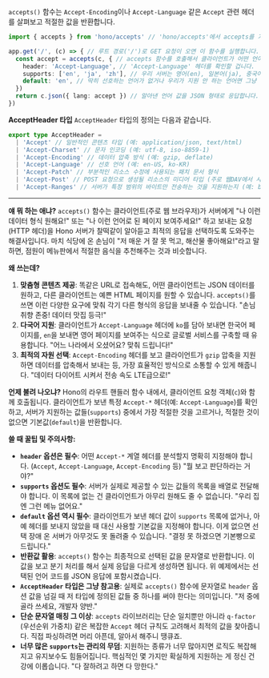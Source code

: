 `accepts()` 함수는 `Accept-Encoding`이나 `Accept-Language` 같은 `Accept` 관련 헤더를 살펴보고 적절한 값을 반환합니다.

```typescript
import { accepts } from 'hono/accepts' // 'hono/accepts'에서 accepts를 가져옵니다.

app.get('/', (c) => { // 루트 경로('/')로 GET 요청이 오면 이 함수를 실행합니다.
  const accept = accepts(c, { // accepts 함수를 호출해서 클라이언트가 어떤 언어를 선호하는지 알아냅니다.
    header: 'Accept-Language', // 'Accept-Language' 헤더를 확인할 겁니다.
    supports: ['en', 'ja', 'zh'], // 우리 서버는 영어(en), 일본어(ja), 중국어(zh)를 지원합니다.
    default: 'en', // 딱히 선호하는 언어가 없거나 우리가 지원 안 하는 언어면 그냥 영어(en)로 줍니다.
  })
  return c.json({ lang: accept }) // 알아낸 언어 값을 JSON 형태로 응답합니다. 예를 들어 { "lang": "ja" } 이런 식으로요.
})
```

**AcceptHeader 타입**
`AcceptHeader` 타입의 정의는 다음과 같습니다.

```typescript
export type AcceptHeader =
  | 'Accept' // 일반적인 콘텐츠 타입 (예: application/json, text/html)
  | 'Accept-Charset' // 문자 인코딩 (예: utf-8, iso-8859-1)
  | 'Accept-Encoding' // 데이터 압축 방식 (예: gzip, deflate)
  | 'Accept-Language' // 선호 언어 (예: en-US, ko-KR)
  | 'Accept-Patch' // 부분적인 리소스 수정에 사용되는 패치 문서 형식
  | 'Accept-Post' // POST 요청으로 생성될 리소스의 미디어 타입 (주로 웹DAV에서 사용)
  | 'Accept-Ranges' // 서버가 특정 범위의 바이트만 전송하는 것을 지원하는지 (예: bytes)
```

---

**얘 뭐 하는 애냐?**
`accepts()` 함수는 클라이언트(주로 웹 브라우저)가 서버에게 "나 이런 데이터 형식 원해요!" 또는 "나 이런 언어로 된 페이지 보여주세요!" 하고 보내는 요청(HTTP 헤더)을 Hono 서버가 찰떡같이 알아듣고 최적의 응답을 선택하도록 도와주는 해결사입니다. 마치 식당에 온 손님이 "저 매운 거 잘 못 먹고, 해산물 좋아해요!"라고 말하면, 점원이 메뉴판에서 적절한 음식을 추천해주는 것과 비슷합니다.

**왜 쓰는데?**
1.  **맞춤형 콘텐츠 제공**: 똑같은 URL로 접속해도, 어떤 클라이언트는 JSON 데이터를 원하고, 다른 클라이언트는 예쁜 HTML 페이지를 원할 수 있습니다. `accepts()`를 쓰면 이런 다양한 요구에 맞춰 각기 다른 형식의 응답을 보내줄 수 있습니다. "손님 취향 존중! 데이터 맛집 등극!"
2.  **다국어 지원**: 클라이언트가 `Accept-Language` 헤더에 `ko`를 담아 보내면 한국어 페이지를, `en`을 보내면 영어 페이지를 보여주는 식으로 글로벌 서비스를 구축할 때 유용합니다. "어느 나라에서 오셨어요? 맞춰 드립니다!"
3.  **최적의 자원 선택**: `Accept-Encoding` 헤더를 보고 클라이언트가 `gzip` 압축을 지원하면 데이터를 압축해서 보내는 등, 가장 효율적인 방식으로 소통할 수 있게 해줍니다. "데이터 다이어트 시켜서 전송 속도 LTE급으로!"

**언제 불려 나오냐?**
Hono의 라우트 핸들러 함수 내에서, 클라이언트 요청 객체(`c`)와 함께 호출됩니다. 클라이언트가 보낸 특정 `Accept-*` 헤더(예: `Accept-Language`)를 확인하고, 서버가 지원하는 값들(`supports`) 중에서 가장 적절한 것을 고르거나, 적절한 것이 없으면 기본값(`default`)을 반환합니다.

**쓸 때 꿀팁 및 주의사항:**
*   **`header` 옵션은 필수**: 어떤 `Accept-*` 계열 헤더를 분석할지 명확히 지정해야 합니다. (`Accept`, `Accept-Language`, `Accept-Encoding` 등) "뭘 보고 판단하라는 거야?"
*   **`supports` 옵션도 필수**: 서버가 실제로 제공할 수 있는 값들의 목록을 배열로 전달해야 합니다. 이 목록에 없는 건 클라이언트가 아무리 원해도 줄 수 없습니다. "우리 집엔 그런 메뉴 없어요."
*   **`default` 옵션 역시 필수**: 클라이언트가 보낸 헤더 값이 `supports` 목록에 없거나, 아예 헤더를 보내지 않았을 때 대신 사용할 기본값을 지정해야 합니다. 이게 없으면 선택 장애 온 서버가 아무것도 못 돌려줄 수 있습니다. "결정 못 하겠으면 기본빵으로 드립니다."
*   **반환값 활용**: `accepts()` 함수는 최종적으로 선택된 값을 문자열로 반환합니다. 이 값을 보고 분기 처리를 해서 실제 응답을 다르게 생성하면 됩니다. 위 예제에서는 선택된 언어 코드를 JSON 응답에 포함시켰습니다.
*   **`AcceptHeader` 타입은 그냥 참고용**: 실제로 `accepts()` 함수에 문자열로 `header` 옵션 값을 넘길 때 저 타입에 정의된 값들 중 하나를 써야 한다는 의미입니다. "저 중에 골라 쓰세요, 개발자 양반."
*   **단순 문자열 매칭 그 이상**: `accepts` 라이브러리는 단순 일치뿐만 아니라 `q-factor` (우선순위 가중치) 같은 복잡한 `Accept` 헤더 규칙도 고려해서 최적의 값을 찾아줍니다. 직접 파싱하려면 머리 아픈데, 알아서 해주니 땡큐죠.
*   **너무 많은 `supports`는 관리의 무덤**: 지원하는 종류가 너무 많아지면 로직도 복잡해지고 유지보수도 힘들어집니다. 핵심적인 몇 가지만 확실하게 지원하는 게 정신 건강에 이롭습니다. "다 잘하려고 하면 다 망한다."